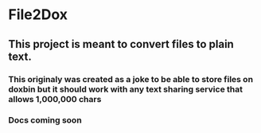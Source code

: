 # File2Dox
## This project is meant to convert files to plain text. 
### This originaly was created as a joke to be able to store files on doxbin but it should work with any text sharing service that allows 1,000,000 chars
### Docs coming soon
